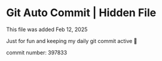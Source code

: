 # Git Auto Commit | Hidden File

This file was added Feb 12, 2025

Just for fun and keeping my daily git commit active 🤪

commit number: 397833
